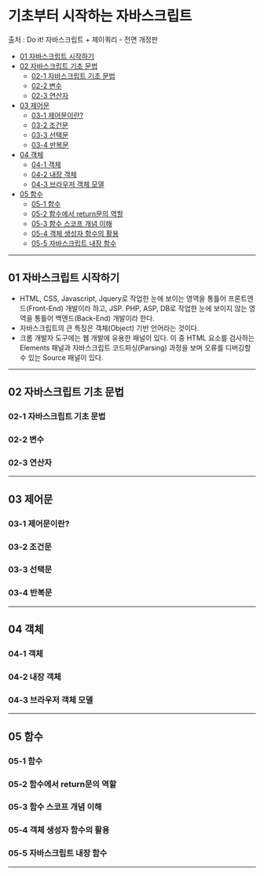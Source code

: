 # 기초부터 시작하는 자바스크립트

출처 : Do it! 자바스크립트 + 제이쿼리 - 전면 개정판

- [01 자바스크립트 시작하기](#01-자바스크립트-시작하기)
- [02 자바스크립트 기초 문법](#02-자바스크립트-기초-문법)
  - [02-1 자바스크립트 기초 문법](#02-1-자바스크립트-기초-문법)
  - [02-2 변수](#02-2-변수)
  - [02-3 연산자](#02-3-연산자)
- [03 제어문](#03-제어문)
  - [03-1 제어문이란?](#03-1-제어문이란)
  - [03-2 조건문](#03-2-조건문)
  - [03-3 선택문](#03-3-선택문)
  - [03-4 반복문](#03-4-반복문)
- [04 객체](#04-객체)
  - [04-1 객체](#04-1-객체)
  - [04-2 내장 객체](#04-2-내장-객체)
  - [04-3 브라우저 객체 모델](#04-3-브라우저-객체-모델)  
- [05 함수](05-함수)
  - [05-1 함수](#05-1-함수)
  - [05-2 함수에서 return문의 역할](#05-2-함수에서-return문의-역할)
  - [05-3 함수 스코프 개념 이해](#05-3-함수-스코프-개념-이해)  
  - [05-4 객체 생성자 함수의 활용](#05-4-객체-생성자-함수의-활용) 
  - [05-5 자바스크립트 내장 함수](#05-5-자바스크립트-내장-함수) 

---

## 01 자바스크립트 시작하기

- HTML, CSS, Javascript, Jquery로 작업한 눈에 보이는 영역을 통틀어 프론트엔드(Front-End) 개발이라 하고, JSP. PHP, ASP, DB로 작업한 눈에 보이지 않는 영역을 통틀어 백엔드(Back-End) 개발이라 한다.
- 자바스크립트의 큰 특징은 객체(Object) 기반 언어라는 것이다.
- 크롬 개발자 도구에는 웹 개발에 유용한 패널이 있다. 이 중 HTML 요소를 검사하는 Elements 패널과 자바스크립트 코드파싱(Parsing) 과정을 보며 오류를 디버깅할 수 있는 Source 패널이 있다.


---

## 02 자바스크립트 기초 문법
### 02-1 자바스크립트 기초 문법
### 02-2 변수
### 02-3 연산자

---

## 03 제어문
### 03-1 제어문이란?
### 03-2 조건문
### 03-3 선택문
### 03-4 반복문

---

## 04 객체
### 04-1 객체
### 04-2 내장 객체
### 04-3 브라우저 객체 모델

---

## 05 함수
### 05-1 함수
### 05-2 함수에서 return문의 역할
### 05-3 함수 스코프 개념 이해
### 05-4 객체 생성자 함수의 활용
### 05-5 자바스크립트 내장 함수

---



